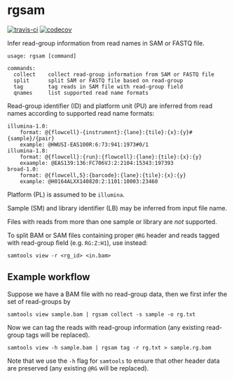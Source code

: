 # rgsam

[![travis-ci](https://travis-ci.org/djhshih/rgsam.svg?branch=master)](https://travis-ci.org/djhshih/rgsam)
[![codecov](https://codecov.io/gh/djhshih/rgsam/branch/master/graph/badge.svg)](https://codecov.io/gh/djhshih/rgsam)

Infer read-group information from read names in SAM or FASTQ file.

```{bash}
usage: rgsam [command]

commands:
  collect    collect read-group information from SAM or FASTQ file
  split      split SAM or FASTQ file based on read-group
  tag        tag reads in SAM file with read-group field
  qnames     list supported read name formats
```

Read-group identifier (ID) and platform unit (PU) are inferred from read
names according to supported read name formats:

```{yaml}
illumina-1.0:
    format: @{flowcell}-{instrument}:{lane}:{tile}:{x}:{y}#{sample}/{pair}
    example: @HWUSI-EAS100R:6:73:941:1973#0/1
illumina-1.8:
    format: @{flowcell}:{run}:{flowcell}:{lane}:{tile}:{x}:{y}
    exaample: @EAS139:136:FC706VJ:2:2104:15343:197393
broad-1.0:
    format: @{flowcell,5}:{barcode}:{lane}:{tile}:{x}:{y}
    example: @H0164ALXX140820:2:1101:10003:23460
```

Platform (PL) is assumed to be `illumina`.

Sample (SM) and library identifier (LB) may be inferred from input file name.

Files with reads from more than one sample or library are *not* supported.

To split BAM or SAM files containing proper `@RG` header and reads tagged
with read-group field (e.g. `RG:Z:H1`), use instead:

```{bash}
samtools view -r <rg_id> <in.bam>
```

## Example workflow

Suppose we have a BAM file with no read-group data, then we first infer
the set of read-groups by

```{bash}
samtools view sample.bam | rgsam collect -s sample -o rg.txt
```

Now we can tag the reads with read-group information (any existing read-group
tags will be replaced).

```{bash}
samtools view -h sample.bam | rgsam tag -r rg.txt > sample.rg.bam
```

Note that we use the `-h` flag for `samtools` to ensure that other header data
are preserved (any existing `@RG` will be replaced).

